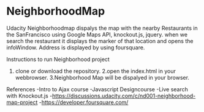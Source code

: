 # NeighborhoodMap


Udacity Neighborhoodmap dispalys the map with the nearby Restaurants in the SanFrancisco using Google Maps API, knockout.js, jquery.
when we search the restaurant it displays the marker of that location and opens the infoWindow. Address is displayed by using foursquare.

Instructions to run Neighborhood project

1. clone or download the repository.
2.open the index.html in your webbrowser.
3.Neighborhood Map will be dispalyed in your browser.


References
-Intro to Ajax course
-Javascript Designcourse
-Live search with Knockout.js
-https://discussions.udacity.com/c/nd001-neighborhood-map-project
-https://developer.foursquare.com/